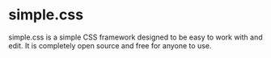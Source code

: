 # simple.css
simple.css is a simple CSS framework designed to be easy to work with and edit. It is completely
open source and free for anyone to use.
